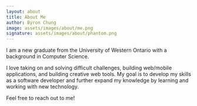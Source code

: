 ```yaml
---
layout: about
title: About Me
author: Byron Chung
image: assets/images/about/me.png
signature: assets/images/about/phantom.png
---
```


I am a new graduate from the University of Western Ontario with a background in Computer Science. 

I love taking on and solving difficult challenges, building web/mobile applications, and building creative web tools. My goal is to develop my skills as a software developer and further expand my knowledge by learning and working with new technology.

Feel free to reach out to me!


